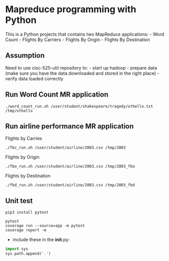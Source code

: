 # Mapreduce programming with Python

This is a Python projects that contains two MapReduce applications:
    - Word Count
    - Flights By Carriers
    - Flights By Origin
    - Flights By Destination

## Assumption

Need to use cisc-525-util repository to:
    - start up hadoop
    - prepare data (make sure you have the data downloaded and stored in the right place)
    - verify data loaded correctly

## Run Word Count MR application

```shell script
./word_count_run.sh /user/student/shakespeare/tragedy/othello.txt /tmp/othello
```

## Run airline performance MR application 

Flights by Carries
```shell script
./fbc_run.sh /user/student/airline/2003.csv /tmp/2003
```

Flights by Origin
```shell script
./fbo_run.sh /user/student/airline/2003.csv /tmp/2003_fbo
```

Flights by Destination
```shell script
./fbd_run.sh /user/student/airline/2003.csv /tmp/2003_fbd
```

## Unit test

```shell script
pip3 install pytest
```

```shell script
pytest 
coverage run --source=app -m pytest 
coverage report -m
```

- include these in the __init__.py:
````python
import sys
sys.path.append('.')
````
